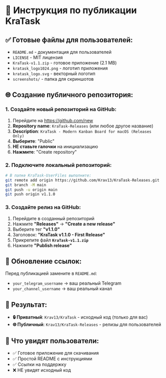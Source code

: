 # 🚀 Инструкция по публикации KraTask

## ✅ Готовые файлы для пользователей:

- `README.md` - документация для пользователей
- `LICENSE` - MIT лицензия
- `KraTask-v1.1.zip` - готовое приложение (2.1 MB)
- `kratask_logo1024.png` - логотип приложения
- `kratask_logo.svg` - векторный логотип
- `screenshots/` - папка для скриншотов

## 🌐 Создание публичного репозитория:

### 1. Создайте новый репозиторий на GitHub:

1. Перейдите на https://github.com/new
2. **Repository name**: `KraTask-Releases` (или любое другое название)
3. **Description**: `KraTask - Modern Kanban Board for macOS (Releases Only)`
4. **Выберите**: "Public"
5. **НЕ ставьте галочки** на инициализацию
6. **Нажмите**: "Create repository"

### 2. Подключите локальный репозиторий:

```bash
# В папке KraTask-UserFiles выполните:
git remote add origin https://github.com/Krav13/KraTask-Releases.git
git branch -M main
git push -u origin main
git push origin v1.1.0
```

### 3. Создайте релиз на GitHub:

1. Перейдите в созданный репозиторий
2. Нажмите **"Releases"** → **"Create a new release"**
3. Выберите тег **"v1.1.0"**
4. Заголовок: **"KraTask v1.1.0 - First Release"**
5. Прикрепите файл **`KraTask-v1.1.zip`**
6. Нажмите **"Publish release"**

## 📝 Обновление ссылок:

Перед публикацией замените в `README.md`:
- `your_telegram_username` → ваш реальный Telegram
- `your_channel_username` → ваш реальный канал

## 🎯 Результат:

- **🔒 Приватный**: `Krav13/KraTask` - исходный код (только для вас)
- **🌐 Публичный**: `Krav13/KraTask-Releases` - релизы для пользователей

## 📱 Что увидят пользователи:

- ✅ Готовое приложение для скачивания
- ✅ Простой README с инструкциями
- ✅ Ссылки на поддержку
- ❌ НЕ увидят исходный код
